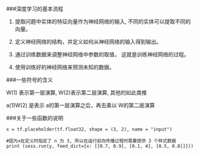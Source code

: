 ###深度学习的基本流程

1. 提取问题中实体的特征向量作为神经网络的输入, 不同的实体可以提取不同的向量。

2. 定义神经网络的结构，并定义如何从神经网络的输入得到输出。

3. 通过训练数据来调整神经网络中参数的取值， 这就是训练神经网络的过程。

4. 使用训练好的神经网络来预测未知的数据。




###一些符号的含义

W(1) 表示第一层演算,  W(2)表示第二层演算, 其他的如此类推

a(1)W(2) 是表示 a的第一层演算之后，再去乘以 W的第二层演算



###关于一些函数的说明
```
x = tf.placeholder(tf.float32, shape = (3, 2), name = "input")

#因为x在定义时指定了 n 为 3, 所以在运行前向传播过程时需要提供 3 个样式数据
print (sess.run(y, feed_dict={x: [[0.7, 0.9], [0.1, 4], [0.5, 0.8]]}))

```







